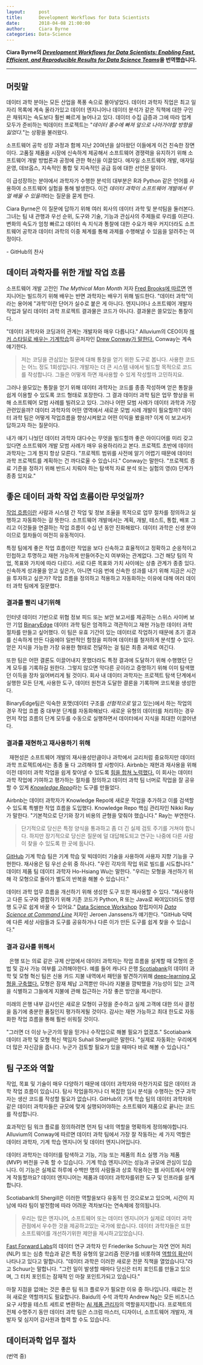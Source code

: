 ```yaml
---
layout:     post
title:      Development Workflows for Data Scientists
date:       2018-04-08 21:00:00
author:     Ciara Byrne
categories: Data-Science
---  
```

  
  
**Ciara Byrne의 [*Development Workflows for Data Scientists: Enabling Fast, Efficient, and Reproducible Results for Data Science Teams*](https://resources.github.com/downloads/development-workflows-data-scientists.pdf)을 번역했습니다.**
  
  
- - -
  
## 머릿말
  
데이터 과학 분야는 모든 산업을 폭풍 속으로 몰아넣었다. 데이터 과학자 직업은 최고 일자리 목록에 계속 올라가있고 데이터 엔지니어나 데이터 분석가 같은 직책에 대한 구인은 채워지는 속도보다 훨씬 빠르게 늘어나고 있다. 데이터 수집 급증과 그에 따라 업계 모두가 준비하는 빅데이터 프로젝트는 "*데이터 홍수에 빠져 앞으로 나아가야할 방향을 잃었다.*"는 상황을 불러왔다.
  
소프트웨어 공학 성장 과정과 함께 지난 20여년을 살아왔던 이들에게 이건 친숙한 장면이다. 고품질 제품을 시장에 신속하게 제공해서 소프트웨어 경쟁력을 유지하기 위해 소프트웨어 개발 방법론과 공정에 관한 혁신을 이끌었다. 애자일 소프트웨어 개발, 애자일 운영, 데브옵스, 지속적인 통합 및 지속적인 공급 등에 대한 선언문 말이다.
  
이 급성장하는 분야에서 과학자가 수행한 분석의 대부분은 R과 Python 같은 언어를 사용하여 소프트웨어 실험을 통해 발생한다. 이건 *데이터 과학이 소프트웨어 개발에서 무얼 배울 수 있을까*라는 질문을 묻게 한다.

Ciara Byrne은 이 질문에 답하기 위해 여러 회사의 데이터 과학 및 분석팀을 둘러본다. 그녀는 팀 내 관행과 우선 순위, 도구와 기술, 기능과 관심사의 주제들로 우리를 이끈다. 변화의 속도가 엄청 빠르고 데이터 속 지식과 통찰에 대한 수요가 매우 커지더라도 소프트웨어 공학과 데이터 과학의 이중 체계를 통해 과제를 수행해낼 수 있음을 알려주는 여정이다.
  
\- GitHub의 찬사
  
## 데이터 과학자를 위한 개발 작업 흐름
  
소프트웨어 개발 고전인 *The Mythical Man Month* 저자 [Fred Brooks에 따르면](https://www.fastcompany.com/3023543/why-good-programming-projects-go-bad?show_rev_content) 엔지니어는 빌드하기 위해 배우는 반면 과학자는 배우기 위해 빌드한다. "데이터 과학"이라는 용어에 "과학'이란 단어가 실수로 붙은 게 아니다. 엔지니어나 소프트웨어 개발자 작업과 달리 데이터 과학 프로젝트 결과물은 코드가 아니다. 결과물은 쓸모있는 통찰이다. 
  
"데이터 과학자와 코딩과의 관계는 개발자와 매우 다릅니다." Alluvium의 CEO이자 [해커 스타일로 배우는 기계학습](http://shop.oreilly.com/product/0636920018483.do)의 공저자인 [Drew Conway가 말한다.](https://www.fastcompany.com/3016160/what-hackers-should-know-about-machine-learning?show_rev_content) Conway는 계속 얘기한다.  
> 저는 코딩을 관심있는 질문에 대해 통찰을 얻기 위한 도구로 봅니다. 사용한 코드는 어느 정도 1회성입니다. 개발자는 더 큰 시스템 내에서 빌드할 목적으로 코드를 작성합니다. 그들은 어떻게 하면 재사용할 수 있게 작성할까 고민하지요.
  
그러나 쓸모있는 통찰을 얻기 위해 데이터 과학자는 코드를 종종 작성하며 얻은 통찰을 쉽게 이용할 수 있도록 코드 형태로 포장한다. 그 결과 데이터 과학 팀은 업무 향상을 위해 소프트웨어 모범 사례를 빌려오고 있다. 그러나 어떤 모범 사례가 데이터 과학과 가장 관련있을까? 데이터 과학자의 어떤 영역에서 새로운 모범 사례 개발이 필요할까? 데이터 과학 팀은 어떻게 작업흐름을 향상시켜왔고 어떤 이익을 봤을까? 이게 이 보고서가 답하고자 하는 질문이다.
  
내가 얘기 나눴던 데이터 과학자 대다수는 무엇을 빌드할까 좋은 아이디어를 미리 갖고 있다면 소프트웨어 개발 모범 사례가 매우 유용하리라고 본다. 프로젝트 초반에 데이터 과학자는 그게 뭔지 항상 모른다. "프로젝트 범위를 사전에 알기 어렵기 때문에 데이터 과학 프로젝트를 계획하는 건 까다로울 수 있습니다." Conway는 말한다. "프로젝트 종료 기준을 정하기 위해 반드시 치뤄야 하는 탐색적 자료 분석 또는 실험의 영(0) 단계가 종종 있지요."
  
## 좋은 데이터 과학 작업 흐름이란 무엇일까?
  
[작업 흐름이란](http://www.pnmsoft.com/resources/bpm-tutorial/workflow-tutorial/) 사람과 시스템 간 작업 및 정보 조율을 목적으로 업무 절차를 정의하고 실행하고 자동화하는 걸 뜻한다. 소프트웨어 개발에서는 계획, 개발, 테스트, 통합, 배포 그리고 이것들을 연결하는 작업 흐름이 수십 년 동안 진화해왔다. 데이터 과학은 신생 분야이므로 절차들이 여전히 유동적이다.
  
특정 팀에게 좋은 작업 흐름이란 작업을 보다 신속하고 효율적이고 정확하고 순응적이고 민첩하고 투명하고 재현 가능하게 만들어주는지 여부와는 관계없다. 그건 해당 팀의 작업, 목표와 가치에 따라 다르다. 서로 다른 목표와 가치 사이에는 상충 관계가 종종 있다. 신속하게 성과물을 얻고 싶은가, 아니면 다음 번에 신속한 성과를 내기 위해 지금은 시간을 투자하고 싶은가? 작업 흐름을 정의하고 적용하고 자동화하는 이유에 대해 여러 데이터 과학 팀에게 질문했다.
  
### 결과를 빨리 내기위해
  
인터넷 데이터 기반으로 위협 정보 피드 또는 보안 보고서를 제공하는 스위스 사이버 보안 기업 [BinaryEdge](https://www.binaryedge.io/) 데이터 과학 팀은 엄격하고 객관적이고 재현 가능한 데이터 과학 절차를 만들고 싶어했다. 이 팀은 유효 기간이 있는 데이터로 작업하기 때문에 초기 결과를 신속하게 만든 다음에야 일반적인 함정을 피하며 데이터를 철저하게 분석할 수 있다. 얻은 지식을 가능한 가장 유용한 형태로 전달하는 걸 팀은 최종 과제로 여긴다. 
  
또한 팀은 어떤 결론도 이끌어내지 못했더라도 특정 결과에 도달하기 위해 수행했던 단계 모두를 기록하길 원한다. 그렇지 않으면 막다른 곳이라고 증명하기 위해 이미 탐색했던 이득을 장차 잃어버리게 될 것이다. 회사 내 데이터 과학자는 프로젝트 탐색 단계에서 실행한 모든 단계, 사용한 도구, 데이터 원천과 도달한 결론을 기록하며 코드북을 생성한다.
  
BinaryEdge팀은 익숙한 포맷(데이터 구조를 *선험적으로* 알고 있는)에서 하는 작업의 경우 작업 흐름 중 대부분 단계를 자동화해놨다. 새로운 유형의 데이터를 처리하는 경우 먼저 작업 흐름의 단계 모두를 수동으로 실행하면서 데이터에서 지식을 최대한 이끌어낸다.
  
### 결과를 재현하고 재사용하기 위해
  
재현성은 소프트웨어 개발의 재사용성만큼이나 과학에서 교리처럼 중요하지만 데이터 과학 프로젝트에서는 종종 둘 다 고려해야 할 사항이다. Airbnb는 재현과 재사용을 위해 이전 데이터 과학 작업을 쉽게 찾아낼 수 있도록 [힘을 합쳐 노력했다.](https://medium.com/airbnb-engineering/scaling-knowledge-at-airbnb-875d73eff091) 이 회사는 데이터 과학 작업에 기여하고 평가하는 절차를 정의하고 데이터 과학 팀 너머로 작업을 잘 공유할 수 있게 [*Knowledge Repo*](https://github.com/airbnb/knowledge-repo)라는 도구를 만들었다. 
  
Airbnb는 데이터 과학자가 Knowledge Repo에 새로운 작업을 추가하고 이를 검색할 수 있도록 특별한 작업 흐름을 도입했다. Knowledge Repo 핵심 관리자인 Nikki Ray가 말한다. "기본적으로 단기와 장기 비용의 균형을 맞춰야 했습니다." Ray는 부연한다.
> 단기적으로 당신은 특정 양식을 통과하고 좀 더 긴 실제 검토 주기를 거쳐야 합니다. 하지만 장기적으로 당신은 질문에 덜 대답해도되고 연구는 나중에 다른 사람이 찾을 수 있도록 한 곳에 둡니다.
  
[GitHub](https://github.com/) 기계 학습 팀은 기계 학습 및 빅데이터 기술을 사용하여 사용자 지향 기능을 구현한다. 재사용은 팀 우선 순위 중 하나다. "우린 각자의 작업 위로 빌드를 시도합니다." 데이터 제품 팀 데이터 과학자 Ho-Hsiang Wu는 말한다. "우리는 모형을 개선하기 위해 각 모형으로 돌아가 별도의 반복을 해볼 수 있습니다."
  
데이터 과학 업무 흐름을 개선하기 위해 생성한 도구 또한 재사용할 수 있다. "재사용하고 다른 도구와 결합하기 위해 기존 코드가 Python, R 또는 Java로 짜여있더라도 명령행 도구로 쉽게 바꿀 수 있어요." [Data Science Workshop](https://datascienceworkshops.com/) 창립자이자 [*Data Science at Command Line*](https://resources.github.com/downloads/development-workflows-data-scientists.pdf) 저자인 Jeroen Janssens가 얘기한다. "GitHub 덕택에 다른 세상 사람들과 도구를 공유하거나 다른 이가 만든 도구를 쉽게 찾을 수 있습니다."
  
### 결과 감사를 위해서
  
은행 또는 의료 같은 규제 산업에서 데이터 과학자는 작업 흐름을 설계할 때 모형의 준법 및 감사 가능 여부를 고려해야한다. 예를 들어 캐나다 은행 [Scotiabank](http://www.scotiabank.com/gls/en/index.html#about)의 데이터 과학 및 모형 혁신 팀은 신용 카드 지불 내역에서 패턴을 발견하기위해 [deep-learning 모형을 구축했다.](https://blogs.wsj.com/cio/2017/02/06/scotiabank-deploys-deep-learning-to-improve-credit-card-collections/) 모형은 잠재 체납 고객뿐만 아니라 지불을 깜박했을 가능성이 있는 고객을 식별하고 그들에게 지불에 관해 접근하는 가장 좋은 방안을 제시한다.
  
미래의 은행 내부 감사인은 새로운 모형이 규정을 준수하고 실제 고객에 대한 의사 결정을 돕기에 충분한 품질인지 평가하게될 것이다. 감사는 재현 가능하고 최대 한도로 자동화한 작업 흐름을 통해 훨씬 쉬워질 것이다.  
  
"그러면 더 이상 누군가의 말을 믿거나 수작업으로 해볼 필요가 없겠죠." Scotiabank 데이터 과학 및 모형 혁신 책임자 Suhail Shergill은 말한다. "실제로 자동화는 우리에게 더 많은 자신감을 줍니다. 누군가 검토할 필요가 있을 때마다 바로 해볼 수 있습니다."
  
## 팀 구조와 역할
  
작업, 목표 및 기술이 매우 다양하기 때문에 데이터 과학자와 마찬가지로 많은 데이터 과학 작업 흐름이 있습니다. 탐사 작업을하거나 더 복잡한 임시 분석을 수행하는 연구 과학자는 생산 코드를 작성할 필요가 없습니다. GitHub의 기계 학습 팀의 데이터 과학자와 같은 데이터 과학자들은 규모에 맞게 실행되어야하는 소프트웨어 제품으로 끝나는 코드를 작성합니다.
  
효과적인 팀 워크 플로를 정의하려면 먼저 팀 내의 역할을 명확하게 정의해야합니다. Alluvium의 Conway에 따르면 데이터 과학 팀에서 가장 잘 작동하는 세 가지 역할은 데이터 과학자, 기계 학습 엔지니어 및 데이터 엔지니어입니다.
  
데이터 과학자는 데이터를 탐색하고 기능, 기능 또는 제품의 최소 실행 가능 제품 (MVP) 버전을 구축 할 수 있습니다. 기계 학습 엔지니어는 성능과 규모에 관심이 있습니다. 이 기능은 실제로 하루에 수백만 명의 사람들과 상호 작용하는 웹 사이트에서 어떻게 작동할까요? 데이터 엔지니어는 제품과 데이터 과학자를위한 도구 및 인프라를 설계합니다.
  
Scotiabank의 Shergill은 이러한 역할을보다 유동적 인 것으로보고 있으며, 시간이 지남에 따라 팀이 발전함에 따라 어려운 격차보다는 연속체에 정의됩니다.
> 우리는 많은 엔지니어, 소프트웨어 또는 데이터 엔지니어가 실제로 데이터 과학 관점에서 우수한 것을 제공하고있는 국가에 왔습니다. 데이터 과학자들은 또한 소프트웨어를 개선하기위한 제안을 제시하고있었습니다.
  
[Fast Forward Labs](https://www.fastforwardlabs.com/)의 데이터 연구 과학자 인 Friederike Schuur는 자연 언어 처리 (NLP) 또는 심층 학습과 같은 특정 유형의 알고리즘 전문가를 비롯하여 [역할의 확산](http://blog.fastforwardlabs.com/2017/01/10/five-trends-we-expect-to-come-to-fruition-in-2017.html)이 나타나고 있다고 말합니다. "데이터 과학은 이러한 새로운 전문 직책을 열었습니다."라고 Schuur는 말합니다. "그런 일이 발생할 때마다 당신은 터치 포인트를 만들고 있으며, 그 터치 포인트는 잠재적 인 마찰 포인트가되고 있습니다."
  
마찰 지점을 없애는 것은 좋은 팀 워크 플로우가 필요한 이유 중 하나입니다. 때로는 전혀 새로운 역할까지도 필요합니다. Baidu의 수석 과학자 Andrew Ng는 모든 비즈니스 요구 사항을 테스트 세트로 변환하는 [AI 제품 관리자](https://www.youtube.com/watch?v=eyovmAtoUx0&feature=youtu.be)의 역할을지지합니다. 프로젝트의 전체 수명주기 동안 데이터 과학 팀은 스크럼 마스터, 디자이너, 소프트웨어 개발자, 개발자 및 심지어 감사원과 협력 할 수도 있습니다.

## 데이터과학 업무 절차

(번역 중)
